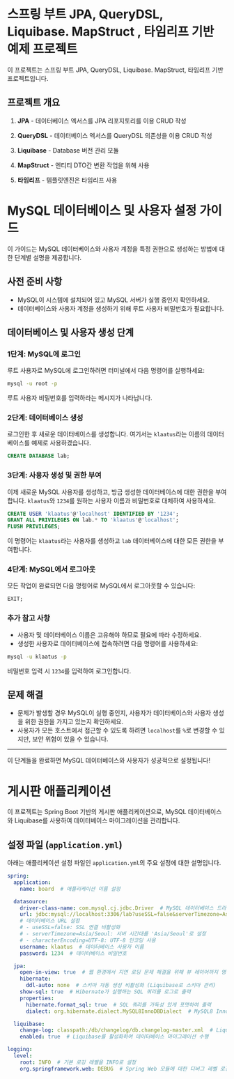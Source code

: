 # 스프링 부트  JPA, QueryDSL, Liquibase. MapStruct , 타임리프 기반 예제 프로젝트

이 프로젝트는 스프링 부트  JPA, QueryDSL, Liquibase. MapStruct, 타임리프 기반 프로젝트입니다. 

## 프로젝트 개요

1. **JPA** - 데이터베이스 엑서스를 JPA 리포지토리를 이용 CRUD 작성

2. **QueryDSL** - 데이터베이스 엑서스를 QueryDSL 의존성을 이용 CRUD 작성

3. **Liquibase** - Database 버전 관리 모듈 

4. **MapStruct** - 엔티티 DTO간 변환 작업을 위해 사용

5. **타임리프** - 템플릿엔진은 타임리프 사용
   
   
  
# MySQL 데이터베이스 및 사용자 설정 가이드

이 가이드는 MySQL 데이터베이스와 사용자 계정을 특정 권한으로 생성하는 방법에 대한 단계별 설명을 제공합니다.

## 사전 준비 사항
- MySQL이 시스템에 설치되어 있고 MySQL 서버가 실행 중인지 확인하세요.
- 데이터베이스와 사용자 계정을 생성하기 위해 루트 사용자 비밀번호가 필요합니다.

## 데이터베이스 및 사용자 생성 단계

### 1단계: MySQL에 로그인
루트 사용자로 MySQL에 로그인하려면 터미널에서 다음 명령어를 실행하세요:

```bash
mysql -u root -p
```

루트 사용자 비밀번호를 입력하라는 메시지가 나타납니다.

### 2단계: 데이터베이스 생성
로그인한 후 새로운 데이터베이스를 생성합니다. 여기서는 `klaatus`라는 이름의 데이터베이스를 예제로 사용하겠습니다.

```sql
CREATE DATABASE lab;
```

### 3단계: 사용자 생성 및 권한 부여
이제 새로운 MySQL 사용자를 생성하고, 방금 생성한 데이터베이스에 대한 권한을 부여합니다. `klaatus`와 `1234`를 원하는 사용자 이름과 비밀번호로 대체하여 사용하세요.

```sql
CREATE USER 'klaatus'@'localhost' IDENTIFIED BY '1234';
GRANT ALL PRIVILEGES ON lab.* TO 'klaatus'@'localhost';
FLUSH PRIVILEGES;
```

이 명령어는 `klaatus`라는 사용자를 생성하고 `lab` 데이터베이스에 대한 모든 권한을 부여합니다.

### 4단계: MySQL에서 로그아웃
모든 작업이 완료되면 다음 명령어로 MySQL에서 로그아웃할 수 있습니다:

```sql
EXIT;
```

### 추가 참고 사항
- 사용자 및 데이터베이스 이름은 고유해야 하므로 필요에 따라 수정하세요.
- 생성한 사용자로 데이터베이스에 접속하려면 다음 명령어를 사용하세요:

```bash
mysql -u klaatus -p
```

비밀번호 입력 시 `1234`를 입력하여 로그인합니다.

## 문제 해결
- 문제가 발생할 경우 MySQL이 실행 중인지, 사용자가 데이터베이스와 사용자 생성을 위한 권한을 가지고 있는지 확인하세요.
- 사용자가 모든 호스트에서 접근할 수 있도록 하려면 `localhost`를 `%`로 변경할 수 있지만, 보안 위험이 있을 수 있습니다.

---

이 단계들을 완료하면 MySQL 데이터베이스와 사용자가 성공적으로 설정됩니다!


# 게시판 애플리케이션

이 프로젝트는 Spring Boot 기반의 게시판 애플리케이션으로, MySQL 데이터베이스와 Liquibase를 사용하여 데이터베이스 마이그레이션을 관리합니다.

## 설정 파일 (`application.yml`)

아래는 애플리케이션 설정 파일인 `application.yml`의 주요 설정에 대한 설명입니다.

```yaml
spring:
  application:
    name: board  # 애플리케이션 이름 설정

  datasource:
    driver-class-name: com.mysql.cj.jdbc.Driver  # MySQL 데이터베이스 드라이버 설정
    url: jdbc:mysql://localhost:3306/lab?useSSL=false&serverTimezone=Asia/Seoul&characterEncoding=UTF-8
    # 데이터베이스 URL 설정
    # - useSSL=false: SSL 연결 비활성화
    # - serverTimezone=Asia/Seoul: 서버 시간대를 'Asia/Seoul'로 설정
    # - characterEncoding=UTF-8: UTF-8 인코딩 사용
    username: klaatus  # 데이터베이스 사용자 이름
    password: 1234  # 데이터베이스 비밀번호

  jpa:
    open-in-view: true  # 웹 환경에서 지연 로딩 문제 해결을 위해 뷰 레이어까지 영속성 컨텍스트 열어둠
    hibernate:
      ddl-auto: none  # 스키마 자동 생성 비활성화 (Liquibase로 스키마 관리)
    show-sql: true  # Hibernate가 실행하는 SQL 쿼리를 로그로 출력
    properties:
      hibernate.format_sql: true  # SQL 쿼리를 가독성 있게 포맷하여 출력
      dialect: org.hibernate.dialect.MySQL8InnoDBDialect  # MySQL8 InnoDB용 Hibernate 다이얼렉트 설정

  liquibase:
    change-log: classpath:/db/changelog/db.changelog-master.xml  # Liquibase 체인지 로그 파일 경로
    enabled: true  # Liquibase를 활성화하여 데이터베이스 마이그레이션 수행

logging:
  level:
    root: INFO  # 기본 로깅 레벨을 INFO로 설정
    org.springframework.web: DEBUG  # Spring Web 모듈에 대한 디버그 레벨 로깅 활성화

